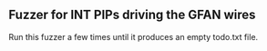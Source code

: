 
Fuzzer for INT PIPs driving the GFAN wires
------------------------------------------

Run this fuzzer a few times until it produces an empty todo.txt file.

